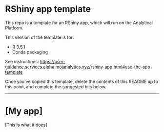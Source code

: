 # RShiny app template

This repo is a template for an RShiny app, which will run on the Analytical Platform.

This version of the template is for:

* R 3.5.1
* Conda packaging

See instructions: https://user-guidance.services.alpha.mojanalytics.xyz/rshiny-app.html#use-the-app-template

Once you've copied this template, delete the contents of this README up to this point, and complete the suggested bits below.

---

# [My app]

[This is what it does]
